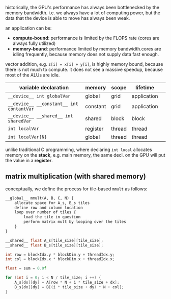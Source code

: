 historically, the GPU's performance has always been bottlenecked by the memory bandwidth. i.e. we always have a lot of computing power, but the data that the device is able to move has always been weak.

an application can be:
- **compute-bound**: performance is limited by the FLOPS rate (cores are always fully utilized)
- **memory-bound**: performance limited by memory bandwidth.cores are idling frequently, because memory does not supply data fast enough.

vector addition, e.g. `z[i] = x[i] + y[i]`, is highly memory bound, because there is not much to compute. it does not see a massive speedup, because most of the ALUs are idle.

| variable declaration                     | memory   | scope  | lifetime    |     |
| ---------------------------------------- | -------- | ------ | ----------- | --- |
| `__device__ int globalVar`               | global   | grid   | application |     |
| `__device__ __constant__ int contantVar` | constant | grid   | application |     |
| `__device__ __shared__ int sharedVar`    | shared   | block  | block       |     |
| `int localVar`                           | register | thread | thread      |     |
| `int localVar[N}`                        | global   | thread | thread      |     |

unlike traditional C programming, where declaring `int local` allocates memory on the **stack**, e.g. main memory, the same decl. on the GPU will put the value in a **register**. 

## matrix multiplication (with shared memory)
conceptually, we define the process for tile-based `mmult` as follows: 

```txt
__global__ mmult(A, B, C, N) {
	allocate space for A_s, B_s tiles
	define row and column location
	loop over number of tiles {
		load the tile in question
		perform matrix mult by looping over the tiles
	}
}
```

```c
__shared__ float A_s[tile_size][tile_size];
__shared__ float B_s[tile_size][tile_size];

int row = blockIdx.y * blockDim.y + threadIdx.y;
int col = blockIdx.x * blockDim.x + threadIdx.x;

float = sum = 0.0f

for (int i = 0; i < N / tile_size; i ++) {
	A_s[dx][dy] = A[row * N + i * tile_size + dx];
	B_s[dx][dy] = B[(i * tile_size + dy) * N + col];
}
```

